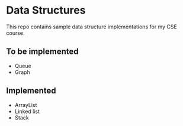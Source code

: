# Data Structures

This repo contains sample data structure implementations for my CSE course.

## To be implemented

  - Queue
  - Graph

## Implemented

  - ArrayList
  - Linked list
  - Stack
